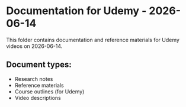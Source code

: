# Documentation for Udemy - 2026-06-14

This folder contains documentation and reference materials for Udemy videos on 2026-06-14.

## Document types:
- Research notes
- Reference materials
- Course outlines (for Udemy)
- Video descriptions
